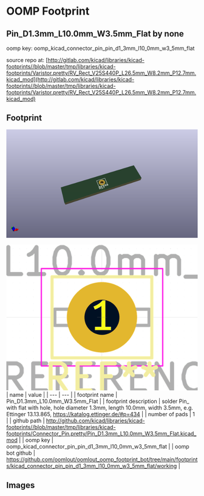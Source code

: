 # OOMP Footprint  
## Pin_D1.3mm_L10.0mm_W3.5mm_Flat  by none  
  
oomp key: oomp_kicad_connector_pin_pin_d1_3mm_l10_0mm_w3_5mm_flat  
  
source repo at: [http://gitlab.com/kicad/libraries/kicad-footprints//blob/master/tmp/libraries/kicad-footprints/Varistor.pretty/RV_Rect_V25S440P_L26.5mm_W8.2mm_P12.7mm.kicad_mod](http://gitlab.com/kicad/libraries/kicad-footprints//blob/master/tmp/libraries/kicad-footprints/Varistor.pretty/RV_Rect_V25S440P_L26.5mm_W8.2mm_P12.7mm.kicad_mod)  
## Footprint  
  
[![working_kicad_pcb_3d.png](working_kicad_pcb_3d_600.png)](working_kicad_pcb_3d.png)  
  
[![working.png](working_600.png)](working.png)  
| name | value | 
| --- | --- | 
| footprint name | Pin_D1.3mm_L10.0mm_W3.5mm_Flat | 
| footprint description | solder Pin_ with flat with hole, hole diameter 1.3mm, length 10.0mm, width 3.5mm, e.g. Ettinger 13.13.865, https://katalog.ettinger.de/#p=434 | 
| number of pads | 1 | 
| github path | http://github.com/kicad/libraries/kicad-footprints//blob/master/tmp/libraries/kicad-footprints/Connector_Pin.pretty/Pin_D1.3mm_L10.0mm_W3.5mm_Flat.kicad_mod | 
| oomp key | oomp_kicad_connector_pin_pin_d1_3mm_l10_0mm_w3_5mm_flat | 
| oomp bot github | https://github.com/oomlout/oomlout_oomp_footprint_bot/tree/main/footprints/kicad_connector_pin_pin_d1_3mm_l10_0mm_w3_5mm_flat/working | 
## Images  
